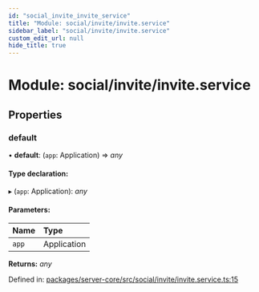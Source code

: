 ```yaml
---
id: "social_invite_invite_service"
title: "Module: social/invite/invite.service"
sidebar_label: "social/invite/invite.service"
custom_edit_url: null
hide_title: true
---
```


# Module: social/invite/invite.service

## Properties

### default

• **default**: (`app`: Application) => *any*

#### Type declaration:

▸ (`app`: Application): *any*

#### Parameters:

| Name | Type |
| :------ | :------ |
| `app` | Application |

**Returns:** *any*

Defined in: [packages/server-core/src/social/invite/invite.service.ts:15](https://github.com/xr3ngine/xr3ngine/blob/7e8e151f1/packages/server-core/src/social/invite/invite.service.ts#L15)
